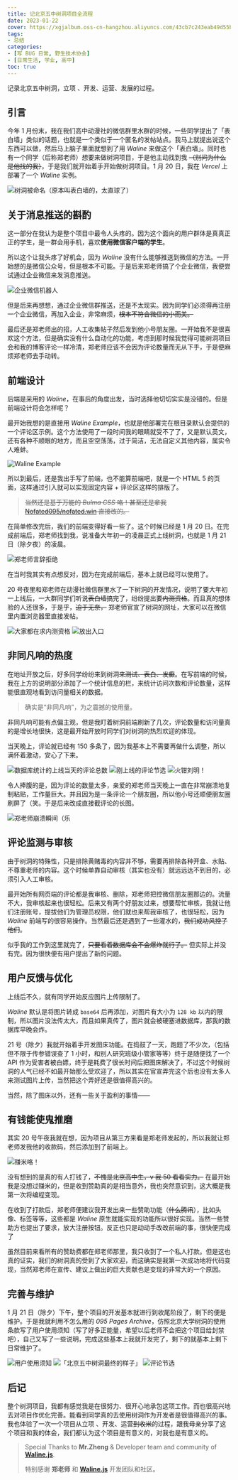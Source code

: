 ```yaml
---
title: 记北京五中树洞项目全流程
date: 2023-01-22
cover: https://xgjalbum.oss-cn-hangzhou.aliyuncs.com/43cb7c243eab49d55b481gb8/077F38C0-99FA-11ED-8818-40F02F6F7A43.png?x-oss-process=image/format,webp
tags:
- 总结
categories:
- [写 BUG 日常, 野生技术协会]
- [日常生活, 学业, 高中]
toc: true
---
```

记录北京五中树洞，立项 、开发、运营、发展的过程。

<!--more-->

## 引言

今年 1 月份末，我在我们高中动漫社的微信群里水群的时候，一些同学提出了「表白墙」类似的话题，也就是一个类似于一个匿名的发帖站点。我马上就提出说这个东西可以做，然后马上脑子里面就想到了用 *Waline* 来做这个「表白墙」。同时也有一个同学（后称郑老师）想要来做树洞项目，于是他主动找到我 ~~（别问为什么是他找的我）~~，于是我们就开始着手开始做树洞项目。1 月 20 日，我在 *Vercel* 上部署了一个 *Waline* 实例。

![树洞被命名（原本叫表白墙的，太直球了）](https://xgjalbum.oss-cn-hangzhou.aliyuncs.com/43cb7c243eab49d55b481gb8/FF81AB61-99FA-11ED-84DE-40F02F6F7A43.png)

## 关于消息推送的斟酌

这一部分在我认为是整个项目中最令人头疼的。因为这个面向的用户群体是真真正正的学生，是一群会用手机，喜欢**使用微信客户端的学生**。

所以这个让我头疼了好机会，因为 *Waline* 没有什么能够推送到微信的方法。一开始想的是微信公众号，但是根本不可能。于是后来郑老师搞了个企业微信，我便尝试通过企业微信来发消息推送。

![企业微信机器人](https://xgjalbum.oss-cn-hangzhou.aliyuncs.com/43cb7c243eab49d55b481gb8/FF5D28E2-99F9-11ED-B378-40F02F6F7A43.png)

但是后来再想想，通过企业微信群推送，还是不太现实。因为同学们必须得再注册一个企业微信，再加入企业，非常麻烦，~~根本不符合微信的小而美。~~

最后还是郑老师出的招，人工收集帖子然后发到他小号朋友圈。一开始我不是很喜欢这个方法，但是确实没有什么自动化的功能，考虑到那时候我觉得可能树洞项目会和我的博客评论一样冷清，郑老师应该不会因为评论数量而无从下手，于是便麻烦郑老师去手动转。

## 前端设计

后端是采用的 *Waline*，在事后的角度出发，当时选择他切切实实是没错的。但是前端设计将会怎样呢？

最开始我想的是直接用 *Waline Example*，也就是他部署完在根目录默认会提供的一个评论区示例。这个方法使用了一段时间我的眼睛就受不了了，又是默认英文，还有各种不顺眼的地方，而且空空荡荡，过于简洁，无法自定义其他内容，属实令人难蚌。

![Waline Example](https://xgjalbum.oss-cn-hangzhou.aliyuncs.com/43cb7c243eab49d55b481gb8/FFC9A657-99F9-11ED-9E44-40F02F6F7A43.png)

所以到最后，还是我出手写了前端，也不能算前端吧，就是一个 HTML 5 的页面，这样通过引入就可以实现固定内容 + 评论区这样的排版了。

>~~当然还是基于万能的 *Bulma CSS* 咯！甚至还是拿我 [Nofated095/nofated.win](https://github.com/Nofated095/nofated.win) 直接改的。~~

在简单修改完后，我们的前端变得好看一些了。这个时候已经是 1 月 20 日。在完成前端后，郑老师找到我，说准备大年初一的凌晨正式上线树洞，也就是 1 月 21 日（除夕夜）的凌晨。

![郑老师言辞拒绝](https://xgjalbum.oss-cn-hangzhou.aliyuncs.com/43cb7c243eab49d55b481gb8/008491E8-99FA-11ED-A4BE-40F02F6F7A43.png)

在当时我其实有点想反对，因为在完成前端后，基本上就已经可以使用了。

20 号夜里和郑老师在动漫社微信群里水了一下树洞的开发情况，说明了要大年初一上线后，一大群同学们听说~~表白墙~~搞完了，纷纷提出要~~内测资格~~。而且真的想体验的人还很多，于是乎，~~迫于无奈，~~ 郑老师官宣了树洞的网址，大家可以在微信里内置浏览器里直接发帖。

![大家都在求内测资格](https://xgjalbum.oss-cn-hangzhou.aliyuncs.com/43cb7c243eab49d55b481gb8/01DF18E1-99FA-11ED-800D-40F02F6F7A43.png)
![放出入口](https://xgjalbum.oss-cn-hangzhou.aliyuncs.com/43cb7c243eab49d55b481gb8/0338B55C-99FA-11ED-8EDD-40F02F6F7A43.png)

## 非同凡响的热度

在地址开放之后，好多同学纷纷来到树洞~~来测试、表白、发癫~~。在写前端的时候，我在上方的说明部分添加了一个统计信息的栏，来统计访问次数和评论数量，这样能很直观地看到访问量相关的数据。

>确实是“非同凡响”，为之震撼的使用量。

非同凡响可能有点偏主观，但是我盯着树洞前端刷新了几次，评论数量和访问量真的是增长地很快，这是最开始开放时同学们对树洞的热烈欢迎的体现。

当天晚上，评论就已经有 150 多条了，因为我基本上不需要再做什么调整，所以满怀着激动，安心了下来。

![数据库统计的上线当天的评论总数](https://xgjalbum.oss-cn-hangzhou.aliyuncs.com/43cb7c243eab49d55b481gb8/03F882F2-99FA-11ED-B149-40F02F6F7A43.png)
![刚上线的评论节选](https://xgjalbum.oss-cn-hangzhou.aliyuncs.com/43cb7c243eab49d55b481gb8/0416E04D-99FA-11ED-BC54-40F02F6F7A43.png)
![火钳刘明！](https://xgjalbum.oss-cn-hangzhou.aliyuncs.com/43cb7c243eab49d55b481gb8/042C643B-99FA-11ED-AFDF-40F02F6F7A43.png)

令人捧腹的是，因为评论的数量太多，亲爱的郑老师当天晚上一直在非常崩溃地复制粘贴，工作量巨大。并且因为是一条评论一个朋友圈，所以他小号还顺便朋友圈刷屏了（笑。于是后来改成直接截评论的长图。

![郑老师崩溃瞬间（乐](https://xgjalbum.oss-cn-hangzhou.aliyuncs.com/43cb7c243eab49d55b481gb8/04E5F031-99FA-11ED-A6CA-40F02F6F7A43.png)

## 评论监测与审核

由于树洞的特殊性，只是排除黄赌毒的内容并不够，需要再排除各种开盒、水贴、不尊重老师的内容。这个时候单靠自动审核（其实也没有）就远远达不到目的，必须引入人工审核。

最开始所有网页端的评论都是我审核、删除，郑老师把控微信朋友圈那边的。流量不大，我审核起来也很轻松。后来又有两个好朋友过来，想要帮忙审核，我就让他们注册账号，提拔他们为管理员权限，他们就也来帮我审核了，也很轻松，因为 *Waline* 前端写的很容易操作。当然最后还是遇到了一些灌水的，~~我们成功风控了他们~~。

似乎我的工作到这里就完了，~~只要看着数据库会不会爆炸就行了。~~ 但实际上并没有完。因为很快便有用户提出了新的问题。

## 用户反馈与优化

上线后不久，就有同学开始反应图片上传限制了。

*Waline* 默认是将图片转成 `base64` 后再添加，对图片有大小为 `128 kb` 以内的限制，所以图片没法传太大，而且如果真传了，图片就会被硬塞进数据库，那我的数据库早晚会炸。

21 号（除夕）我就开始着手开发图床功能。在捣鼓了一天，跑题了不少次，（包括但不限于传参错误查了 1 小时，和别人研究班级小管家等等）终于是随便找了一个 API 作为受害者被白嫖，终于是耗费了很长时间后把图床解决了，不过这个时候树洞的人气已经不如最开始那么受欢迎了，所以其实在官宣弄完这个后也没有太多人来测试图片上传，当然把这个弄好还是很值得高兴的。

当然，除了图床以外，还有一些关于盈利的事情——

## 有钱能使鬼推磨

其实 20 号午夜我就在想，因为项目从第三方来看是郑老师发起的，所以我就让郑老师发我他的收款码，然后添加到了前端上。

![赚米咯！](https://xgjalbum.oss-cn-hangzhou.aliyuncs.com/43cb7c243eab49d55b481gb8/0645F558-99FA-11ED-A8C4-40F02F6F7A43.png)

没有想到的是真的有人打钱了，~~不愧是北京高中生，v 我 50 看看实力。~~ 在最开始我是没想过赚米的，但是收到赞助真的是相当意外，我也突然意识到，这大概是我第一次将编程变现。

在收到了打款后，郑老师便建议我开发出来一些赞助功能（~~什么腾讯~~），比如头像、标签等等，这些都是 *Waline* 原生就能实现的功能所以很好实现。当然一些赞助方也提出了要求，放大注册按钮。反正也只是动动手改改前端的事，很快便完成了

虽然目前来看所有的赞助费都在郑老师那里，我只收到了一个私人打款。但是这也真的证实，我们的树洞真的受到了大家欢迎，而这确实是我第一次成功地将代码变现，当然郑老师在宣传、建议上做出的巨大贡献也是变现的非常大的一个原因。

## 完善与维护

1 月 21 日（除夕）下午，整个项目的开发基本就进行到收尾阶段了，剩下的便是维护。于是我就利用不怎么用的 *095 Pages Archive*，仿照北京大学树洞的使用条款写了用户使用须知（写了好多正能量，希望以后老师不会把这个项目给封禁吧），自己又写了一些说明，完成这些基本上我就开发完了，剩下的就基本上剩下日常维护了。

![用户使用须知](https://xgjalbum.oss-cn-hangzhou.aliyuncs.com/43cb7c243eab49d55b481gb8/06FEE51D-99FA-11ED-9355-40F02F6F7A43.png)
![「北京五中树洞最终的样子」](https://xgjalbum.oss-cn-hangzhou.aliyuncs.com/43cb7c243eab49d55b481gb8/071C5826-99FA-11ED-9468-40F02F6F7A43.png)
![评论节选](https://xgjalbum.oss-cn-hangzhou.aliyuncs.com/43cb7c243eab49d55b481gb8/073907FA-99FA-11ED-9E9D-40F02F6F7A43.png)

## 后记

整个树洞项目，我都有感觉我是在很努力、很开心地承包这项工作。而也很高兴地去对项目作优化完善。能看到同学真的去使用树洞作为开发者是很值得高兴的事。我也体验了一次一个项目从立项 、开发、运营~~到收米~~的过程，跟我母亲分享了这个项目和我的体会，我们都认为这个项目是有意义的，对我也是有意义的。

>Special Thanks to **Mr.Zheng** & Developer team and community of [**Waline.js**](https://waline.js.org/en/).
>
>特别感谢 **郑老师** 和 [**Waline.js**](https://waline.js.org) 开发团队和社区。
